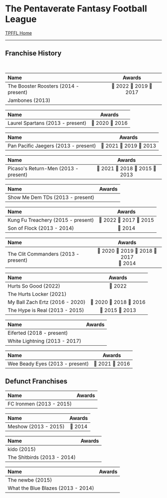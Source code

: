 # The Pentaverate Fantasy Football League

[TPFFL Home](README.md)

---

## Franchise History

<br>

| Name                                  |            Awards             |
| :------------------------------------ | :---------------------------: |
| The Booster Roosters (2014 - present) | &#x1F947; 2022 &#x1F949; 2019 &#x1F947; 2017 |
| Jambones (2013)                       |                               |

| Name                             |     Awards     |
| :------------------------------- | :------------: |
| Laurel Spartans (2013 - present) | &#x1F949; 2020 &#x1F948; 2016 |

| Name                                 |            Awards             |
| :----------------------------------- | :---------------------------: |
| Pan Pacific Jaegers (2013 - present) | &#x1F947; 2021 &#x1F948; 2019 &#x1F948; 2013 |

| Name                                 |                    Awards                    |
| :----------------------------------- | :------------------------------------------: |
| Picaso's Return-Men (2013 - present) | &#x1F949; 2021 &#x1F948; 2018 &#x1F949; 2015 &#x1F947; 2013 |

| Name                             | Awards |
| :------------------------------- | :----: |
| Show Me Dem TDs (2013 - present) |        |

| Name                               |            Awards             |
| :--------------------------------- | :---------------------------: |
| Kung Fu Treachery (2015 - present) | &#x1F949; 2022 &#x1F949; 2017 &#x1F947; 2015 |
| Son of Flock (2013 - 2014)         |        &#x1F948; 2014         |

| Name                                 |                              Awards                              |
| :----------------------------------- | :--------------------------------------------------------------: |
| The Clit Commanders (2013 - present) | &#x1F948; 2020 &#x1F947; 2019 &#x1F949; 2018 &#x1F948; 2017 <br> &#x1F948; 2014 |

| Name                               |            Awards             |
| :--------------------------------- | :---------------------------: |
| Hurts So Good (2022) | &#x1F948; 2022 |
| The Hurts Locker (2021) | |
| My Ball Zach Ertz (2016 - 2020) | &#x1F947; 2020 &#x1F947; 2018 &#x1F947; 2016 |
| The Hype is Real (2013 - 2015)     | &#x1F948; 2015 &#x1F949; 2013 |

| Name                          | Awards |
| :---------------------------- | :----: |
| Eiferted (2018 - present)     |        |
| White Lightning (2013 - 2017) |        |

| Name                            |     Awards     |
| :------------------------------ | :------------: |
| Wee Beady Eyes (2013 - present) | &#x1F948; 2021 &#x1F949; 2016 |

## Defunct Franchises

| Name                     | Awards |
| :----------------------- | :----: |
| FC Ironmen (2013 - 2015) |        |

| Name                 |     Awards     |
| :------------------- | :------------: |
| Meshow (2013 - 2015) | &#x1F947; 2014 |

| Name                        | Awards |
| :-------------------------- | :----: |
| kido (2015)                 |        |
| The Shitbirds (2013 - 2014) |        |

| Name                               | Awards |
| :--------------------------------- | :----: |
| The newbe (2015)                   |        |
| What the Blue Blazes (2013 - 2014) |        |
